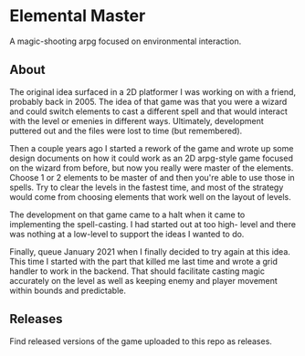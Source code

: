 # Elemental Master

A magic-shooting arpg focused on environmental interaction.

## About

The original idea surfaced in a 2D platformer I was working on with a friend, probably back in 2005. The idea of that game 
was that you were a wizard and could switch elements to cast a different spell and that would interact with the level or
emenies in different ways. Ultimately, development puttered out and the files were lost to time (but remembered).

Then a couple years ago I started a rework of the game and wrote up some design documents on how it could work as an 2D 
arpg-style game focused on the wizard from before, but now you really were master of the elements. Choose 1 or 2 elements
to be master of and then you're able to use those in spells. Try to clear the levels in the fastest time, and most of the
strategy would come from choosing elements that work well on the layout of levels.

The development on that game came to a halt when it came to implementing the spell-casting. I had started out at too high-
level and there was nothing at a low-level to support the ideas I wanted to do.

Finally, queue January 2021 when I finally decided to try again at this idea. This time I started with the part that killed
me last time and wrote a grid handler to work in the backend. That should facilitate casting magic accurately on the level
as well as keeping enemy and player movement within bounds and predictable. 

## Releases

Find released versions of the game uploaded to this repo as releases.
